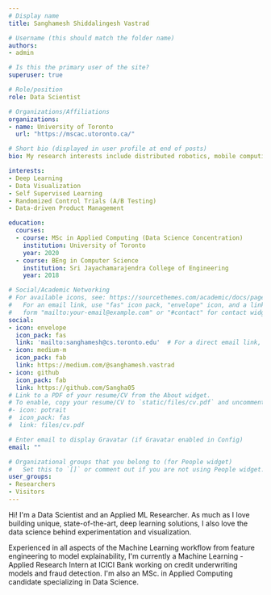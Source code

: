 ```yaml
---
# Display name
title: Sanghamesh Shiddalingesh Vastrad

# Username (this should match the folder name)
authors:
- admin

# Is this the primary user of the site?
superuser: true

# Role/position
role: Data Scientist

# Organizations/Affiliations
organizations:
- name: University of Toronto
  url: "https://mscac.utoronto.ca/"

# Short bio (displayed in user profile at end of posts)
bio: My research interests include distributed robotics, mobile computing and programmable matter.

interests:
- Deep Learning
- Data Visualization
- Self Supervised Learning
- Randomized Control Trials (A/B Testing)
- Data-driven Product Management  

education:
  courses:
  - course: MSc in Applied Computing (Data Science Concentration)
    institution: University of Toronto
    year: 2020
  - course: BEng in Computer Science
    institution: Sri Jayachamarajendra College of Engineering
    year: 2018

# Social/Academic Networking
# For available icons, see: https://sourcethemes.com/academic/docs/page-builder/#icons
#   For an email link, use "fas" icon pack, "envelope" icon, and a link in the
#   form "mailto:your-email@example.com" or "#contact" for contact widget.
social:
- icon: envelope
  icon_pack: fas
  link: 'mailto:sanghamesh@cs.toronto.edu'  # For a direct email link, use "mailto:test@example.org".
- icon: medium-m
  icon_pack: fab
  link: https://medium.com/@sanghamesh.vastrad
- icon: github
  icon_pack: fab
  link: https://github.com/Sangha05
# Link to a PDF of your resume/CV from the About widget.
# To enable, copy your resume/CV to `static/files/cv.pdf` and uncomment the lines below.
#- icon: potrait
#  icon_pack: fas
#  link: files/cv.pdf

# Enter email to display Gravatar (if Gravatar enabled in Config)
email: ""

# Organizational groups that you belong to (for People widget)
#   Set this to `[]` or comment out if you are not using People widget.
user_groups:
- Researchers
- Visitors
---
```


Hi! I'm a Data Scientist and an Applied ML Researcher. As much as I love building unique, state-of-the-art, deep learning solutions, I also love the data science behind experimentation and visualization.

Experienced in all aspects of the Machine Learning workflow from feature engineering to model explainability, I'm currently a Machine Learning - Applied Research Intern at ICICI Bank working on credit underwriting models and fraud detection. I'm also an MSc. in Applied Computing candidate specializing in Data Science.
